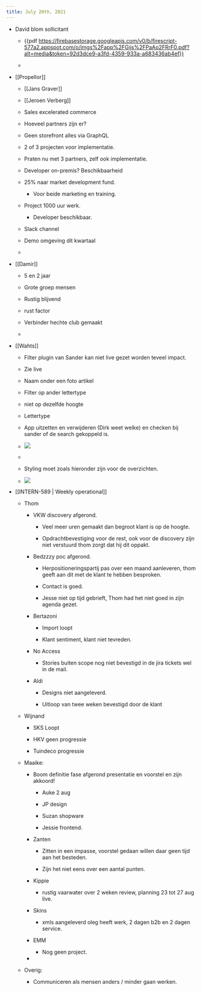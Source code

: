 ```yaml
---
title: July 20th, 2021
---
```


- David blom sollicitant
	 - {{pdf  https://firebasestorage.googleapis.com/v0/b/firescript-577a2.appspot.com/o/imgs%2Fapp%2FGijs%2FPaAo2FRrF0.pdf?alt=media&token=92d3dce9-a3fd-4359-933a-a683436ab4ef}}

	 - 

- [[Propellor]] 
	 - [[Jans Graver]]

	 - [[Jeroen Verberg]]

	 - Sales excelerated commerce

	 - Hoeveel partners zijn er?

	 - Geen storefront alles via GraphQL

	 - 2 of 3 projecten voor implementatie.

	 - Praten nu met 3 partners, zelf ook implementatie.

	 - Developer on-premis? Beschikbaarheid 

	 - 25% naar market development fund.
		 - Voor beide marketing en training.

	 - Project 1000 uur werk.
		 - Developer beschikbaar.

	 - Slack channel 

	 - Demo omgeving dit kwartaal

	 - 

- [[Damir]] 
	 - 5 en 2 jaar 

	 - Grote groep mensen 

	 - Rustig blijvend 

	 - rust factor

	 - Verbinder hechte club gemaakt 

	 - 

- [[Wahts]] 
	 - Filter plugin van Sander kan niet live gezet worden teveel impact.

	 - Zie live 

	 - Naam onder een foto artikel

	 - Filter op ander lettertype 

	 - niet op dezelfde hoogte 

	 - Lettertype 

	 - App uitzetten en verwijderen (Dirk weet welke) en checken bij sander of de search gekoppeld is.

	 - ![](https://firebasestorage.googleapis.com/v0/b/firescript-577a2.appspot.com/o/imgs%2Fapp%2FGijs%2FI9_kEa0hEe.png?alt=media&token=0f985189-e94a-496e-8f86-c3e75711e796)

	 - 

	 - Styling moet zoals hieronder zijn voor de overzichten.

	 - ![](https://firebasestorage.googleapis.com/v0/b/firescript-577a2.appspot.com/o/imgs%2Fapp%2FGijs%2FA-SU46ECdT.png?alt=media&token=384c3641-ada5-4581-9697-89d89479d0ad)

- [[INTERN-589 | Weekly operational]]
	 - Thom
		 - VKW discovery afgerond.
			 - Veel meer uren gemaakt dan begroot klant is op de hoogte.

			 - Opdrachtbevestiging voor de rest, ook voor de discovery zijn niet verstuurd thom zorgt dat hij dit oppakt.

		 - Bedzzzy poc afgerond.
			 - Herpositioneringspartij pas over een maand aanleveren, thom geeft aan dit met de klant te hebben besproken.

			 - Contact is goed. 

			 - Jesse niet op tijd gebrieft, Thom had het niet goed in zijn agenda gezet. 

		 - Bertazoni
			 - Import loopt

			 - Klant sentiment, klant niet tevreden. 

		 - No Access
			 - Stories buiten scope nog niet bevestigd in de jira tickets wel in de mail.

		 - Aldi 
			 - Designs niet aangeleverd. 

			 - Uitloop van twee weken bevestigd door de klant 

	 - Wijnand
		 - SKS Loopt

		 - HKV geen progressie

		 - Tuindeco progressie

	 - Maaike:
		 - Boom definitie fase afgerond presentatie en voorstel en zijn akkoord! 
			 - Auke 2 aug

			 - JP design

			 - Suzan shopware

			 - Jessie frontend.

		 - Zanten
			 - Zitten in een impasse, voorstel gedaan willen daar geen tijd aan het besteden. 

			 - Zijn het niet eens over een aantal punten.

		 - Kippie 
			 - rustig vaarwater over 2 weken review, planning 23 tot 27 aug live. 

		 - Skins 
			 - xmls aangeleverd oleg heeft werk, 2 dagen b2b en 2 dagen service.

		 - EMM
			 - Nog geen project.

		 - 

	 - Overig:
		 - Communiceren als mensen anders / minder gaan werken.
